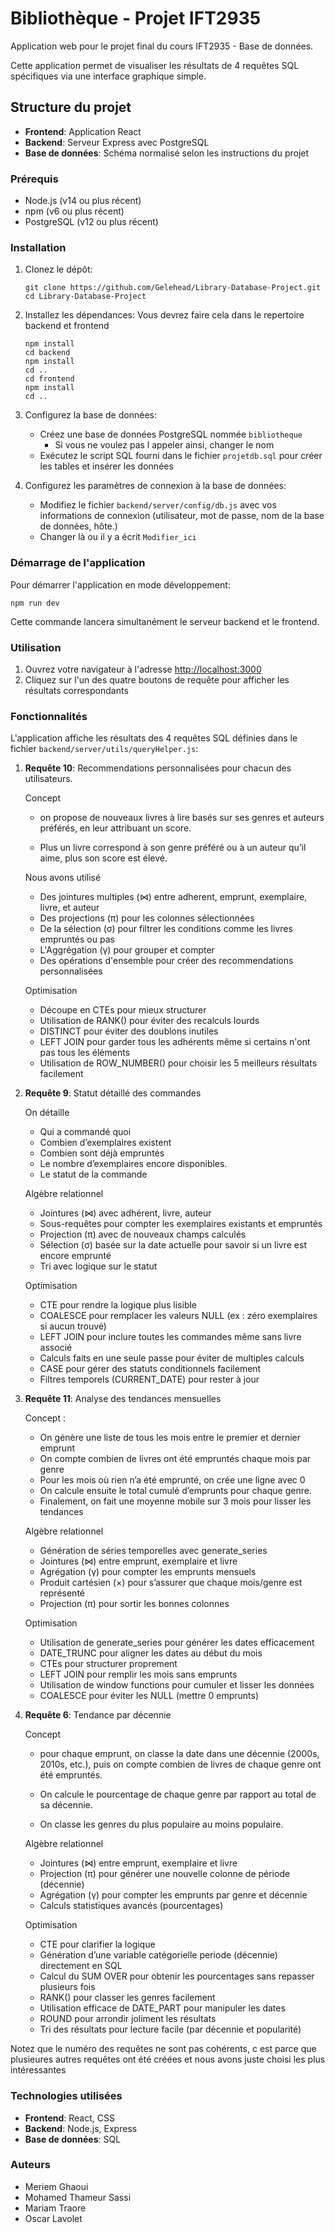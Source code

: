 # Bibliothèque - Projet IFT2935

Application web pour le projet final du cours IFT2935 - Base de données.

Cette application permet de visualiser les résultats de 4 requêtes SQL spécifiques via une interface graphique simple.

## Structure du projet

- **Frontend**: Application React
- **Backend**: Serveur Express avec PostgreSQL
- **Base de données**: Schéma normalisé selon les instructions du projet

### Prérequis

- Node.js (v14 ou plus récent)
- npm (v6 ou plus récent)
- PostgreSQL (v12 ou plus récent)

### Installation

1. Clonez le dépôt:
   ```
   git clone https://github.com/Gelehead/Library-Database-Project.git
   cd Library-Database-Project
   ```

2. Installez les dépendances:
   Vous devrez faire cela dans le repertoire backend et frontend
   ```
   npm install
   cd backend
   npm install
   cd ..
   cd frontend
   npm install 
   cd ..
   ```

3. Configurez la base de données:
   - Créez une base de données PostgreSQL nommée `bibliotheque`
      - Si vous ne voulez pas l appeler ainsi, changer le nom
   - Exécutez le script SQL fourni dans le fichier `projetdb.sql` pour créer les tables et insérer les données

4. Configurez les paramètres de connexion à la base de données:
   - Modifiez le fichier `backend/server/config/db.js` avec vos informations de connexion (utilisateur, mot de passe, nom de la base de données, hôte.)
   - Changer là ou il y a écrit `Modifier_ici`

### Démarrage de l'application

Pour démarrer l'application en mode développement:

```
npm run dev
```

Cette commande lancera simultanément le serveur backend et le frontend.

### Utilisation

1. Ouvrez votre navigateur à l'adresse [http://localhost:3000](http://localhost:3000)
2. Cliquez sur l'un des quatre boutons de requête pour afficher les résultats correspondants

### Fonctionnalités

L'application affiche les résultats des 4 requêtes SQL définies dans le fichier `backend/server/utils/queryHelper.js`:

1. **Requête 10**: Recommendations personnalisées pour chacun des utilisateurs.

   Concept
   - on propose de nouveaux livres à lire basés sur ses genres et auteurs préférés, en leur attribuant un score.

   - Plus un livre correspond à son genre préféré ou à un auteur qu’il aime, plus son score est élevé.
   
   Nous avons utilisé
   - Des jointures multiples (⋈) entre adherent, emprunt, exemplaire, livre, et auteur
   - Des projections (π) pour les colonnes sélectionnées
   - De la sélection (σ) pour filtrer les conditions comme les livres empruntés ou pas
   - L'Aggrégation (γ) pour grouper et compter 
   - Des opérations d'ensemble pour créer des recommendations personnalisées

   Optimisation
   - Découpe en CTEs pour mieux structurer
   - Utilisation de RANK() pour éviter des recalculs lourds
   - DISTINCT pour éviter des doublons inutiles
   - LEFT JOIN pour garder tous les adhérents même si certains n'ont pas tous les éléments
   - Utilisation de ROW_NUMBER() pour choisir les 5 meilleurs résultats facilement
   
2. **Requête 9**: Statut détaillé des commandes

   On détaille 
   - Qui a commandé quoi
   - Combien d’exemplaires existent
   - Combien sont déjà empruntés
   - Le nombre d’exemplaires encore disponibles.
   - Le statut de la commande

   Algèbre relationnel
   - Jointures (⋈) avec adhérent, livre, auteur
   - Sous-requêtes pour compter les exemplaires existants et empruntés
   - Projection (π) avec de nouveaux champs calculés
   - Sélection (σ) basée sur la date actuelle pour savoir si un livre est encore emprunté
   - Tri avec logique sur le statut

   Optimisation
   - CTE pour rendre la logique plus lisible
   - COALESCE pour remplacer les valeurs NULL (ex : zéro exemplaires si aucun trouvé)
   - LEFT JOIN pour inclure toutes les commandes même sans livre associé
   - Calculs faits en une seule passe pour éviter de multiples calculs
   - CASE pour gérer des statuts conditionnels facilement
   - Filtres temporels (CURRENT_DATE) pour rester à jour
   
3. **Requête 11**: Analyse des tendances mensuelles

   Concept : 
   - On génère une liste de tous les mois entre le premier et dernier emprunt
   - On compte combien de livres ont été empruntés chaque mois par genre
   - Pour les mois où rien n’a été emprunté, on crée une ligne avec 0
   - On calcule ensuite le total cumulé d’emprunts pour chaque genre.
   - Finalement, on fait une moyenne mobile sur 3 mois pour lisser les tendances

   Algèbre relationnel
   - Génération de séries temporelles avec generate_series
   - Jointures (⋈) entre emprunt, exemplaire et livre
   - Agrégation (γ) pour compter les emprunts mensuels
   - Produit cartésien (×) pour s’assurer que chaque mois/genre est représenté
   - Projection (π) pour sortir les bonnes colonnes

   Optimisation
   - Utilisation de generate_series pour générer les dates efficacement
   - DATE_TRUNC pour aligner les dates au début du mois
   - CTEs pour structurer proprement
   - LEFT JOIN pour remplir les mois sans emprunts
   - Utilisation de window functions pour cumuler et lisser les données
   - COALESCE pour éviter les NULL (mettre 0 emprunts)


4. **Requête 6**: Tendance par décennie

   Concept
   - pour chaque emprunt, on classe la date dans une décennie (2000s, 2010s, etc.), puis on compte combien de livres de chaque genre ont été empruntés.

   - On calcule le pourcentage de chaque genre par rapport au total de sa décennie.
   - On classe les genres du plus populaire au moins populaire.

   Algèbre relationnel
   - Jointures (⋈) entre emprunt, exemplaire et livre
   - Projection (π) pour générer une nouvelle colonne de période (décennie)
   - Agrégation (γ) pour compter les emprunts par genre et décennie
   - Calculs statistiques avancés (pourcentages)

   Optimisation
   - CTE pour clarifier la logique
   - Génération d’une variable catégorielle periode (décennie) directement en SQL
   - Calcul du SUM OVER pour obtenir les pourcentages sans repasser plusieurs fois
   - RANK() pour classer les genres facilement
   - Utilisation efficace de DATE_PART pour manipuler les dates
   - ROUND pour arrondir joliment les résultats
   - Tri des résultats pour lecture facile (par décennie et popularité)

Notez que le numéro des requêtes ne sont pas cohérents, c est parce que plusieures autres requêtes ont été créées et nous avons juste choisi les plus intéressantes

### Technologies utilisées

- **Frontend**: React, CSS
- **Backend**: Node.js, Express
- **Base de données**: SQL

### Auteurs

- Meriem Ghaoui
- Mohamed Thameur Sassi
- Mariam Traore
- Oscar Lavolet
